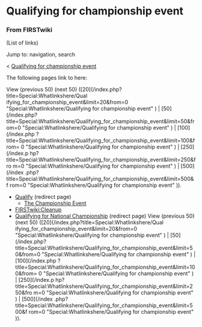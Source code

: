 # Qualifying for championship event

### From FIRSTwiki

(List of links)

Jump to: navigation, search

&lt; [Qualifying for championship
event](/index.php?title=Qualifying_for_championship_event&redirect=no
"Qualifying for championship event" )  

The following pages link to here:

View (previous 50) (next 50) ([20](/index.php?title=Special:Whatlinkshere/Qual
ifying_for_championship_event&limit=20&from=0
"Special:Whatlinkshere/Qualifying for championship event" ) | [50](/index.php?
title=Special:Whatlinkshere/Qualifying_for_championship_event&limit=50&from=0
"Special:Whatlinkshere/Qualifying for championship event" ) | [100](/index.php
?title=Special:Whatlinkshere/Qualifying_for_championship_event&limit=100&from=
0 "Special:Whatlinkshere/Qualifying for championship event" ) | [250](/index.p
hp?title=Special:Whatlinkshere/Qualifying_for_championship_event&limit=250&fro
m=0 "Special:Whatlinkshere/Qualifying for championship event" ) | [500](/index
.php?title=Special:Whatlinkshere/Qualifying_for_championship_event&limit=500&f
rom=0 "Special:Whatlinkshere/Qualifying for championship event" )).

  * [Qualify](/index.php?title=Qualify&redirect=no "Qualify" ) (redirect page) 
    * [The Championship Event](/index.php/The_Championship_Event "The Championship Event" )
  * [FIRSTwiki:Cleanup](/index.php/FIRSTwiki:Cleanup "FIRSTwiki:Cleanup" )
  * [Qualifying for National Championship](/index.php?title=Qualifying_for_National_Championship&redirect=no "Qualifying for National Championship" ) (redirect page) 
View (previous 50) (next 50) ([20](/index.php?title=Special:Whatlinkshere/Qual
ifying_for_championship_event&limit=20&from=0
"Special:Whatlinkshere/Qualifying for championship event" ) | [50](/index.php?
title=Special:Whatlinkshere/Qualifying_for_championship_event&limit=50&from=0
"Special:Whatlinkshere/Qualifying for championship event" ) | [100](/index.php
?title=Special:Whatlinkshere/Qualifying_for_championship_event&limit=100&from=
0 "Special:Whatlinkshere/Qualifying for championship event" ) | [250](/index.p
hp?title=Special:Whatlinkshere/Qualifying_for_championship_event&limit=250&fro
m=0 "Special:Whatlinkshere/Qualifying for championship event" ) | [500](/index
.php?title=Special:Whatlinkshere/Qualifying_for_championship_event&limit=500&f
rom=0 "Special:Whatlinkshere/Qualifying for championship event" )).


